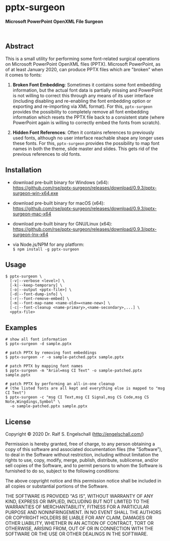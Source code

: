 
pptx-surgeon
============

**Microsoft PowerPoint OpenXML File Surgeon**

<p/>
<img src="https://nodei.co/npm/pptx-surgeon.png?downloads=true&stars=true" alt=""/>

<p/>
<img src="https://david-dm.org/rse/pptx-surgeon.png" alt=""/>

Abstract
--------

This is a small utility for performing some font-related surgical
operations on Microsoft PowerPoint OpenXML files (PPTX). Microsoft
PowerPoint, as of at least January 2020, can produce PPTX files which
are "broken" when it comes to fonts:

1. **Broken Font Embedding**:
   Sometimes it contains some font embedding information,
   but the actual font data is partially missing and PowerPoint is not
   willing to correct this through any means of its user interface
   (including disabling and re-enabling the font embedding option or
   exporting and re-importing via XML format). For this, `pptx-surgeon`
   provides the possibility to completely remove all font embedding
   information which resets the PPTX file back to a consistent state
   (where PowerPoint again is willing to correctly embed the fonts from
   scratch).

2. **Hidden Font References**:
   Often it contains references to previously used fonts, although no
   user interface reachable shape any longer uses these fonts. For this,
   `pptx-surgeon` provides the possibility to map font names in both
   the theme, slide master and slides. This gets rid of the previous
   references to old fonts.

Installation
------------

- download pre-built binary for Windows (x64):<br/>
  https://github.com/rse/pptx-surgeon/releases/download/0.9.3/pptx-surgeon-win-x64.exe

- download pre-built binary for macOS (x64):<br/>
  https://github.com/rse/pptx-surgeon/releases/download/0.9.3/pptx-surgeon-mac-x64

- download pre-built binary for GNU/Linux (x64):<br/>
  https://github.com/rse/pptx-surgeon/releases/download/0.9.3/pptx-surgeon-lnx-x64

- via Node.js/NPM for any platform:<br/>
  `$ npm install -g pptx-surgeon`

Usage
-----

```
$ pptx-surgeon \
  [-v|--verbose <level>] \
  [-k|--keep-temporary] \
  [-o|--output <pptx-file>] \
  [-d|--font-dump-info] \
  [-r|--font-remove-embed] \
  [-m|--font-map-name <name-old>=<name-new>] \
  [-c|--font-cleanup <name-primary>,<name-secondary>,...] \
  <pptx-file>
```

Examples
--------

```
# show all font information
$ pptx-surgeon -d sample.pptx

# patch PPTX by removing font embeddings
$ pptx-surgeon -r -o sample-patched.pptx sample.pptx

# patch PPTX by mapping font names
$ pptx-surgeon -m "Arial=msg CI Text" -o sample-patched.pptx sample.pptx

# patch PPTX by performing an all-in-one cleanup
# (the listed fonts are all kept and everything else is mapped to "msg CI Text")
$ pptx-surgeon -c "msg CI Text,msg CI Signal,msg CS Code,msg CS Note,Wingdings,Symbol" \
  -o sample-patched.pptx sample.pptx
```

License
-------

Copyright &copy; 2020 Dr. Ralf S. Engelschall (http://engelschall.com/)

Permission is hereby granted, free of charge, to any person obtaining
a copy of this software and associated documentation files (the
"Software"), to deal in the Software without restriction, including
without limitation the rights to use, copy, modify, merge, publish,
distribute, sublicense, and/or sell copies of the Software, and to
permit persons to whom the Software is furnished to do so, subject to
the following conditions:

The above copyright notice and this permission notice shall be included
in all copies or substantial portions of the Software.

THE SOFTWARE IS PROVIDED "AS IS", WITHOUT WARRANTY OF ANY KIND,
EXPRESS OR IMPLIED, INCLUDING BUT NOT LIMITED TO THE WARRANTIES OF
MERCHANTABILITY, FITNESS FOR A PARTICULAR PURPOSE AND NONINFRINGEMENT.
IN NO EVENT SHALL THE AUTHORS OR COPYRIGHT HOLDERS BE LIABLE FOR ANY
CLAIM, DAMAGES OR OTHER LIABILITY, WHETHER IN AN ACTION OF CONTRACT,
TORT OR OTHERWISE, ARISING FROM, OUT OF OR IN CONNECTION WITH THE
SOFTWARE OR THE USE OR OTHER DEALINGS IN THE SOFTWARE.

